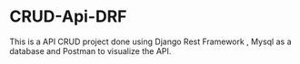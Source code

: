 # CRUD-Api-DRF

This is a API CRUD project done using Django Rest Framework , Mysql as a database and Postman to visualize the API.
